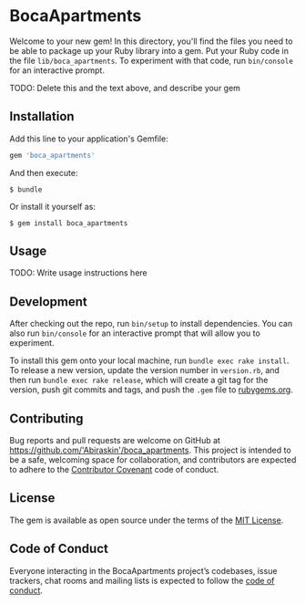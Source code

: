# BocaApartments

Welcome to your new gem! In this directory, you'll find the files you need to be able to package up your Ruby library into a gem. Put your Ruby code in the file `lib/boca_apartments`. To experiment with that code, run `bin/console` for an interactive prompt.

TODO: Delete this and the text above, and describe your gem

## Installation

Add this line to your application's Gemfile:

```ruby
gem 'boca_apartments'
```

And then execute:

    $ bundle

Or install it yourself as:

    $ gem install boca_apartments

## Usage

TODO: Write usage instructions here

## Development

After checking out the repo, run `bin/setup` to install dependencies. You can also run `bin/console` for an interactive prompt that will allow you to experiment.

To install this gem onto your local machine, run `bundle exec rake install`. To release a new version, update the version number in `version.rb`, and then run `bundle exec rake release`, which will create a git tag for the version, push git commits and tags, and push the `.gem` file to [rubygems.org](https://rubygems.org).

## Contributing

Bug reports and pull requests are welcome on GitHub at https://github.com/'Abiraskin'/boca_apartments. This project is intended to be a safe, welcoming space for collaboration, and contributors are expected to adhere to the [Contributor Covenant](http://contributor-covenant.org) code of conduct.

## License

The gem is available as open source under the terms of the [MIT License](https://opensource.org/licenses/MIT).

## Code of Conduct

Everyone interacting in the BocaApartments project’s codebases, issue trackers, chat rooms and mailing lists is expected to follow the [code of conduct](https://github.com/'Abiraskin'/boca_apartments/blob/master/CODE_OF_CONDUCT.md).
